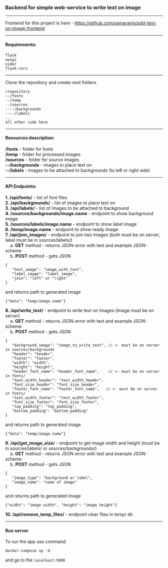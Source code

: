 ### Backend for simple web-service to write text on image     

---
Frontend for this project is here - https://github.com/samaranin/add-text-on-image-frontend   

_________________________________________________
#### Requirements:   

```
flask   
uwsgi   
nider   
flask-cors   
``` 
_________________________________________________
Clone the repository and create next folders   

```
/repository   
--/fonts   
--/temp   
--/sources   
----/backgrounds   
----/labels   
...   
all other code here   
```

_________________________________________
#### Resources description:   
__/fonts__ - folder for fonts   
__/temp__ - folder for processed images   
__/sources__ - folder for source images   
__--/backgrounds__ - images to place text on   
__--/labels__ - images to be attached to backgrounds (to left or right side)   

_________________________________________
#### API Endpoints:   
__1. /api/fonts/__ - list of font files   
__2. /api/backgrounds/__ - list of images to place text on   
__3. /api/labels/__ - list of images to be attached to background   
__4. /sources/backgrounds/image.name__ - endpoint to show background image   
__5. /sources/labels/image.name__ - endpoint to show label image   
__6. /temp/image.name__ - endpoint to show ready image   
__7. /api/join_images/__ - endpoint to join two images (both must be on server, label must be in sources/labels/)      
&nbsp;&nbsp;&nbsp;&nbsp;a. __GET__ method - returns JSON-error with text and example JSON-scheme   
&nbsp;&nbsp;&nbsp;&nbsp;b. __POST__ method - gets JSON   
   ```
   {
      "text_image": "image_with_text", 
      "label_image": "label_image", 
      "join": "left" or "right"
   }   
   ```
   and returns path to generated image   
   ```
   {"data": "temp/image.name"}
   ```   
__8. /api/write_text/__ - endpoint to write text on images (image must be on server)        
&nbsp;&nbsp;&nbsp;&nbsp;a. __GET__ method - returns JSON-error with text and example JSON-scheme      
&nbsp;&nbsp;&nbsp;&nbsp;b. __POST__ method - gets JSON   
   ```
   {
      "background_image": "image_to_write_text", // <- must be on server in sources/backgrounds   
      "header": "header",    
      "footer": "footer",   
      "width": "width",    
      "height": "height",    
      "header_font_name": "header_font_name",    // <- must be on server in fonts/
      "text_width_header": "text_width_header",  
      "font_size_header": "font_size_header",    
      "footer_font_name": "footer_font_name",   // <- must be on server in fonts/
      "text_width_footer": "text_width_footer",   
      "font_size_footer": "font_size_footer",   
      "top_padding": "top_padding",   
      "bottom_padding": "bottom_padding"   
   }   
   ```
   and returns path to generated image   
   ```
   {"data": "temp/image.name"}
   ```   
__9. /api/get_image_size/__ - endpoint to get image width and height (must be in sources/labels/ or sources/backgrounds/)      
&nbsp;&nbsp;&nbsp;&nbsp;a. __GET__ method - returns JSON-error with text and example JSON-scheme   
&nbsp;&nbsp;&nbsp;&nbsp;b. __POST__ method - gets JSON   
   ```
   {
      "image_type": "background or label", 
      "image_name": "name of image"
   }   
   ```
   and returns path to generated image   
   ```
   {"widht": "image width", "height": "image height"}
   ```   
__10. /api/remove_temp_files/__ - endpoint clear files in temp/ dir   
____________________________________________
#### Run server   

To run the app use command  

```
docker-compose up -d
```

and go to the ``localhost:5000``
